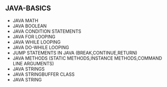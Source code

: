 ## JAVA-BASICS
* JAVA MATH    
* JAVA BOOLEAN  
* JAVA CONDITION STATEMENTS  
* JAVA FOR LOOPING    
* JAVA WHILE LOOPING   
* JAVA DO-WHILE LOOPING 
* JUMP STATEMENTS IN JAVA (BREAK,CONTINUE,RETURN)   
* JAVA METHODS (STATIC METHODS,INSTANCE METHODS,COMMAND LINE ARGUMENTS)
* JAVA STRINGS  
* JAVA STRINGBUFFER CLASS
* JAVA STRING
       
   
  
